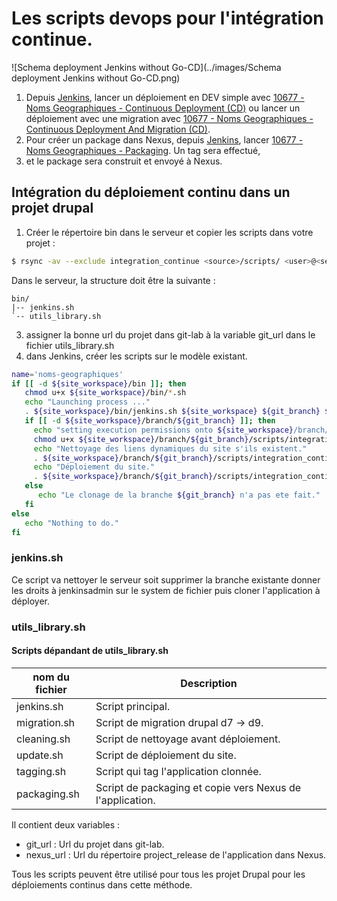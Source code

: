 # Les scripts devops pour l'intégration continue.
![Schema deployment Jenkins without Go-CD](../images/Schema deployment Jenkins without Go-CD.png)
1. Depuis [Jenkins](https://prod.etat-ge.ch/jenkins_php/view/10677%20-%20Noms%20Geographiques/job/10677%20-%20Noms%20Geographiques%20-%20Continuous%20Deployment%20(CD)/),
lancer un déploiement en DEV simple avec [10677 - Noms Geographiques - Continuous Deployment (CD)](https://prod.etat-ge.ch/jenkins_php/view/10677%20-%20Noms%20Geographiques/job/10677%20-%20Noms%20Geographiques%20-%20Continuous%20Deployment%20(CD)/) ou
lancer un déploiement avec une migration avec [10677 - Noms Geographiques - Continuous Deployment And Migration (CD)](https://prod.etat-ge.ch/jenkins_php/view/10677%20-%20Noms%20Geographiques/job/10677%20-%20Noms%20Geographiques%20-%20Continuous%20Deployment%20And%20Migration%20(CD)/).
2. Pour créer un package dans Nexus, depuis [Jenkins](https://prod.etat-ge.ch/jenkins_php/view/10677%20-%20Noms%20Geographiques/job/10677%20-%20Noms%20Geographiques%20-%20Continuous%20Deployment%20(CD)/),
lancer [10677 - Noms Geographiques - Packaging](https://prod.etat-ge.ch/jenkins_php/view/10677%20-%20Noms%20Geographiques/job/10677%20-%20Noms%20Geographiques%20-%20Packaging/).
Un tag sera effectué, 
3. et le package sera construit et envoyé à Nexus.
## Intégration du déploiement continu dans un projet drupal
1. Créer le répertoire bin dans le serveur et copier les scripts dans votre projet :
```bash
$ rsync -av --exclude integration_continue <source>/scripts/ <user>@<serveur>:/srv/www/<user>/bin/
```
Dans le serveur, la structure doit être la suivante : 
```
bin/
|-- jenkins.sh
`-- utils_library.sh
``` 
3. assigner la bonne url du projet dans git-lab à la variable git_url dans le fichier utils_library.sh
4. dans Jenkins, créer les scripts sur le modèle existant.
```bash
name='noms-geographiques'
if [[ -d ${site_workspace}/bin ]]; then
   chmod u+x ${site_workspace}/bin/*.sh
   echo "Launching process ..."
   . ${site_workspace}/bin/jenkins.sh ${site_workspace} ${git_branch} ${git_user} ${git_pwd}  true
   if [[ -d ${site_workspace}/branch/${git_branch} ]]; then
     echo "setting execution permissions onto ${site_workspace}/branch/${git_branch}/scripts/integration_continue/*.sh."
     chmod u+x ${site_workspace}/branch/${git_branch}/scripts/integration_continue/*.sh
     echo "Nettoyage des liens dynamiques du site s'ils existent."
     . ${site_workspace}/branch/${git_branch}/scripts/integration_continue/cleaning.sh  ${site_workspace} ${php_path} ${git_branch}
     echo "Déploiement du site."
     . ${site_workspace}/branch/${git_branch}/scripts/integration_continue/update.sh ${site_workspace} ${php_path} ${git_branch} ${name}  true
   else
      echo "Le clonage de la branche ${git_branch} n'a pas ete fait."
   fi
else
   echo "Nothing to do."
fi
```
### jenkins.sh
Ce script va nettoyer le serveur soit supprimer la branche existante donner les droits à jenkinsadmin sur le system de fichier puis cloner l'application à déployer.

### utils_library.sh
#### Scripts dépandant de utils_library.sh
| nom du fichier   | Description                                               |  
|------------------|-----------------------------------------------------------|
| jenkins.sh       | Script principal.                                         |
| migration.sh     | Script de migration drupal d7 -> d9.                      |
| cleaning.sh      | Script de nettoyage avant déploiement.                    |
| update.sh        | Script de déploiement du site.                            |
| tagging.sh       | Script qui tag l'application clonnée.                     |
| packaging.sh     | Script de packaging et copie vers Nexus de l'application. |

Il contient deux variables :
- git_url   : Url du projet dans git-lab.
- nexus_url : Url du répertoire project_release de l'application dans Nexus.

Tous les scripts peuvent être utilisé pour tous les projet Drupal pour les déploiements continus dans cette méthode.

